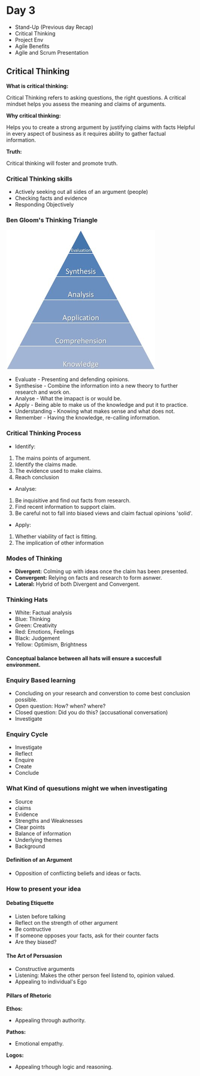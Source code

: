 # Day 3

- Stand-Up (Previous day Recap)
- Critical Thinking
- Project Env
- Agile Benefits
- Agile and Scrum Presentation

## Critical Thinking
__What is critical thinking:__

Critical Thinking refers to asking questions, the right questions.
A critical mindset helps you assess the meaning and claims of arguments.

__Why critical thinking:__

Helps you to create a strong argument by justifying claims with facts 
Helpful in every aspect of business as it requires ability to gather factual information.

__Truth:__ 

Critical thinking will foster and promote truth.

### Critical Thinking skills
- Actively seeking out all sides of an argument (people) 
- Checking facts and evidence
- Responding Objectively

### Ben Gloom's Thinking Triangle
![Bloom's Taxonomy](BloomsTaxonomy.jpg)

- Evaluate - Presenting and defending opinions.
- Synthesise - Combine the information into a new theory to further research and work on.
- Analyse - What the imapact is or would be.
- Apply - Being able to make us of the knowledge and put it to practice.
- Understanding - Knowing what makes sense and what does not. 
- Remember - Having the knowledge, re-calling information. 

### Critical Thinking Process
- Identify:

1. The mains points of argument.
2. Identify the claims made.
3. The evidence used to make claims.
4. Reach conclusion

- Analyse:

1. Be inquisitive and find out facts from research. 
2. Find recent information to support claim.
3. Be careful not to fall into biased views and claim factual opinions 'solid'.

- Apply:

1. Whether viability of fact is fitting.
2. The implication of other information

### Modes of Thinking
- __Divergent:__ Colming up with ideas once the claim has been presented. 
- __Convergent:__ Relying on facts and research to form asnwer.
- __Lateral:__ Hybrid of both Divergent and Convergent.

### Thinking Hats 
- White: Factual analysis
- Blue: Thinking 
- Green: Creativity
- Red: Emotions, Feelings
- Black: Judgement
- Yellow: Optimism, Brightness

#### Conceptual balance between all hats will ensure a succesfull environment.

### Enquiry Based learning
- Concluding on your research and converstion to come best conclusion possible.
- Open question: How? when? where?
- Closed question: Did you do this? (accusational conversation)
- Investigate

### Enquiry Cycle
 - Investigate
 - Reflect 
 - Enquire
 - Create
 - Conclude

### What Kind of quesutions might we when investigating
- Source
- claims
- Evidence 
- Strengths and Weaknesses
- Clear points 
- Balance of information
- Underlying themes
- Background

#### Definition of an Argument
- Opposition of conflicting beliefs and ideas or facts.

### How to present your idea

#### Debating Etiquette
- Listen before talking 
- Reflect on the strength of other argument
- Be contructive 
- If someone opposes your facts, ask for their counter facts
- Are they biased?

#### The Art of Persuasion 
- Constructive arguments
- Listening: Makes the other person feel listend to, opinion valued.
- Appealing to individual's Ego

#### Pillars of Rhetoric
__Ethos:__ 
- Appealing through authority. 

__Pathos:__ 
- Emotional empathy.

__Logos:__
- Appealing trhough logic and reasoning.

